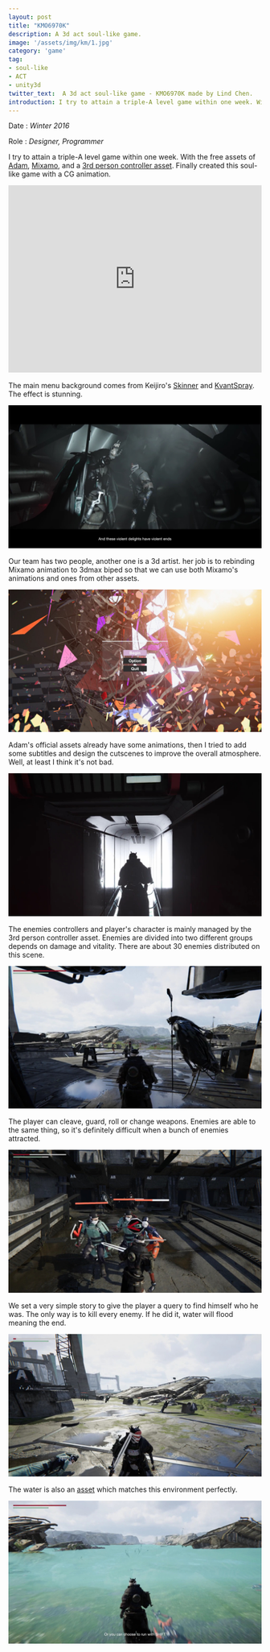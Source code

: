 ```yaml
---
layout: post
title: "KMO6970K"
description: A 3d act soul-like game.
image: '/assets/img/km/1.jpg'
category: 'game'
tag:
- soul-like
- ACT
- unity3d
twitter_text:  A 3d act soul-like game - KMO6970K made by Lind Chen. 
introduction: I try to attain a triple-A level game within one week. With the free assets of Adam, Maximo, and a 3rd person controller asset. Finally attained this soul-like game with a CG animation.
---
```


Date : *Winter 2016*

Role : *Designer, Programmer*

I try to attain a triple-A level game within one week. With the free assets of [Adam](https://www.assetstore.unity3d.com/cn/#!/content/74969), [Mixamo](https://www.mixamo.com/), and a [3rd person controller asset](https://www.assetstore.unity3d.com/cn/#!/content/44227). Finally created this soul-like game with a CG animation.

<iframe width="100%" height="372vh" src="https://www.youtube.com/embed/K7hejo1C8OY" frameborder="0" allow="autoplay; encrypted-media" allowfullscreen></iframe>

The main menu background comes from Keijiro's [Skinner](https://github.com/keijiro/Skinner) and [KvantSpray](https://github.com/keijiro/KvantSpray). The effect is stunning. 

![](/assets/img/km/3.jpg)

Our team has two people, another one is a 3d artist. her job is to rebinding Mixamo animation to 3dmax biped so that we can use both Mixamo's animations and ones from other assets.

![](/assets/img/km/2.jpg)

Adam's official assets already have some animations, then I tried to add some subtitles and design the cutscenes to improve the overall atmosphere. Well, at least I think it's not bad.

![](/assets/img/km/4.jpg)

The enemies controllers and player's character is mainly managed by the 3rd person controller asset. Enemies are divided into two different groups depends on damage and vitality. There are about 30 enemies distributed on this scene.

![](/assets/img/km/5.jpg)

The player can cleave, guard, roll or change weapons.  Enemies are able to the same thing, so it's definitely difficult when a bunch of enemies attracted.

![](/assets/img/km/6.jpg)

We set a very simple story to give the player a query to find himself who he was. The only way is to kill every enemy. If he did it, water will flood meaning the end.

![](/assets/img/km/7.jpg)

The water is also an [asset](https://www.assetstore.unity3d.com/cn/#!/content/33434) which matches this environment perfectly.

![](/assets/img/km/8.jpg)
